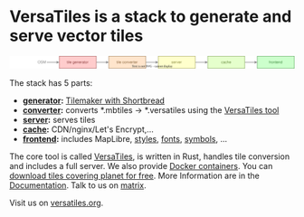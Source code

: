 # VersaTiles is a stack to generate and serve vector tiles

<img src="https://github.com/versatiles-org/.github/raw/main/profile/stack.svg">

The stack has 5 parts:

- **[generator](https://github.com/versatiles-org/versatiles-generator):** [Tilemaker with Shortbread](https://github.com/versatiles-org/shortbread-tilemaker)
- **[converter](https://github.com/versatiles-org/versatiles-converter):** converts *.mbtiles -> *.versatiles using the [VersaTiles tool](https://github.com/versatiles-org/versatiles-rs)
- **[server](https://github.com/versatiles-org/versatiles-documentation):** serves tiles
- **[cache](https://github.com/versatiles-org/versatiles-documentation):** CDN/nginx/Let's Encrypt,...
- **[frontend](https://github.com/versatiles-org/versatiles-frontend):** includes MapLibre, [styles](https://github.com/versatiles-org/versatiles-styles), [fonts](https://github.com/versatiles-org/versatiles-fonts), [symbols](https://github.com/versatiles-org/versatiles-sprites), ...

The core tool is called [VersaTiles](https://github.com/versatiles-org/versatiles-rs), is written in Rust, handles tile conversion and includes a full server. We also provide [Docker containers](https://github.com/versatiles-org/versatiles-docker). You can [download tiles covering planet for free](https://download.versatiles.org). More Information are in the [Documentation](https://github.com/versatiles-org/versatiles-documentation). Talk to us on [matrix](https://matrix.to/#/#versatiles:matrix.org).

Visit us on [versatiles.org](https://versatiles.org).